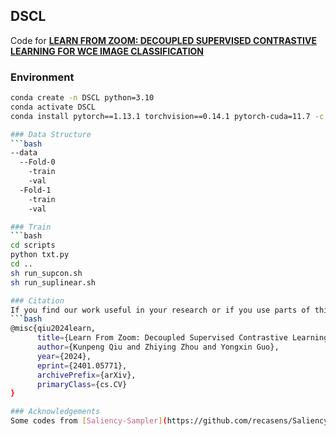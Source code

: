 ## DSCL

Code for [**LEARN FROM ZOOM: DECOUPLED SUPERVISED CONTRASTIVE LEARNING FOR WCE IMAGE CLASSIFICATION**](https://arxiv.org/abs/2401.05771)

### Environment

```bash
conda create -n DSCL python=3.10
conda activate DSCL
conda install pytorch==1.13.1 torchvision==0.14.1 pytorch-cuda=11.7 -c pytorch -c nvidia

### Data Structure
```bash
--data
  --Fold-0
    -train
    -val
  -Fold-1
    -train
    -val

### Train
```bash
cd scripts
python txt.py
cd ..
sh run_supcon.sh
sh run_suplinear.sh

### Citation
If you find our work useful in your research or if you use parts of this code, please consider citing our paper:
```bash
@misc{qiu2024learn,
      title={Learn From Zoom: Decoupled Supervised Contrastive Learning For WCE Image Classification}, 
      author={Kunpeng Qiu and Zhiying Zhou and Yongxin Guo},
      year={2024},
      eprint={2401.05771},
      archivePrefix={arXiv},
      primaryClass={cs.CV}
}

### Acknowledgements
Some codes from [Saliency-Sampler](https://github.com/recasens/Saliency-Sampler/tree/master) and [SupContrast](https://github.com/HobbitLong/SupContrast)
